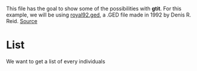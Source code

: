 This file has the goal to show some of the possibilities with **gtit**.
For this example, we will be using [royal92.ged](./royal92.ged), a .GED file made in 1992 by Denis R. Reid. [Source](https://webtreeprint.com/tp_famous_gedcoms.php)

# List
We want to get a list of every individuals